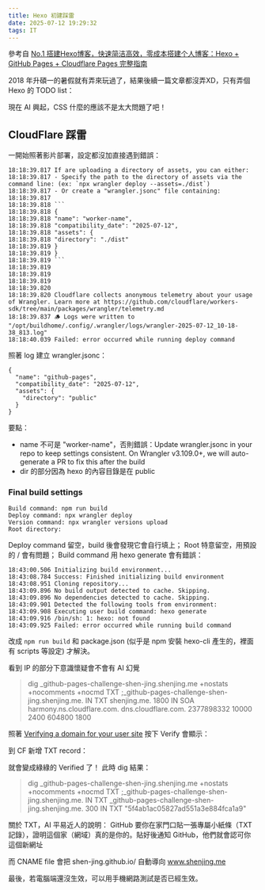 ```yaml
---
title: Hexo 初建踩雷
date: 2025-07-12 19:29:32
tags: IT
---
```


參考自 [No.1 搭建Hexo博客，快速简洁高效，零成本搭建个人博客：Hexo + GitHub Pages + Cloudflare Pages 完整指南](https://youtu.be/GtYcFZ55GJI?si=a69eTVCjHsWetgPE)

2018 年升碩一的暑假就有弄來玩過了，結果後續一篇文章都沒弄XD，只有弄個 Hexo 的 TODO list：

現在 AI 興起，CSS 什麼的應該不是太大問題了吧！

## CloudFlare 踩雷

一開始照著影片部署，設定都沒加直接遇到錯誤：

```log
18:18:39.817 If are uploading a directory of assets, you can either:
18:18:39.817 - Specify the path to the directory of assets via the command line: (ex: `npx wrangler deploy --assets=./dist`)
18:18:39.817 - Or create a "wrangler.jsonc" file containing:
18:18:39.817
18:18:39.818 ```
18:18:39.818 {
18:18:39.818 "name": "worker-name",
18:18:39.818 "compatibility_date": "2025-07-12",
18:18:39.818 "assets": {
18:18:39.818 "directory": "./dist"
18:18:39.819 }
18:18:39.819 }
18:18:39.819 ```
18:18:39.819
18:18:39.819
18:18:39.819
18:18:39.820
18:18:39.820 Cloudflare collects anonymous telemetry about your usage of Wrangler. Learn more at https://github.com/cloudflare/workers-sdk/tree/main/packages/wrangler/telemetry.md
18:18:39.837 🪵 Logs were written to "/opt/buildhome/.config/.wrangler/logs/wrangler-2025-07-12_10-18-38_813.log"
18:18:40.039 Failed: error occurred while running deploy command
```

照著 log 建立 wrangler.jsonc：

```jsonc
{
  "name": "github-pages",
  "compatibility_date": "2025-07-12",
  "assets": {
    "directory": "public"
  }
}
```

要點：

- name 不可是 "worker-name"，否則錯誤：Update wrangler.jsonc in your repo to keep settings consistent. On Wrangler v3.109.0+, we will auto-generate a PR to fix this after the build
- dir 的部分因為 hexo 的內容目錄是在 public

### Final build settings

```log
Build command: npm run build
Deploy command: npx wrangler deploy
Version command: npx wrangler versions upload
Root directory:
```

Deploy command 留空，build 後會發現它會自行填上；
Root 特意留空，用預設的 / 會有問題；
Build command 用 hexo generate 會有錯誤：

```log
18:43:00.506 Initializing build environment...
18:43:08.784 Success: Finished initializing build environment
18:43:08.951 Cloning repository...
18:43:09.896 No build output detected to cache. Skipping.
18:43:09.896 No dependencies detected to cache. Skipping.
18:43:09.901 Detected the following tools from environment:
18:43:09.908 Executing user build command: hexo generate
18:43:09.916 /bin/sh: 1: hexo: not found
18:43:09.925 Failed: error occurred while running build command
```

改成 `npm run build` 和 package.json (似乎是 npm 安裝 hexo-cli 產生的，裡面有 scripts 等設定) 才解決。

看到 IP 的部分下意識懷疑會不會有 AI 幻覺

> dig _github-pages-challenge-shen-jing.shenjing.me +nostats +nocomments +nocmd TXT
;_github-pages-challenge-shen-jing.shenjing.me. IN TXT
shenjing.me.            1800    IN      SOA     harmony.ns.cloudflare.com. dns.cloudflare.com. 2377898332 10000 2400 604800 1800

照著 [Verifying a domain for your user site](https://docs.github.com/en/pages/configuring-a-custom-domain-for-your-github-pages-site/verifying-your-custom-domain-for-github-pages#verifying-a-domain-for-your-user-site)
按下 Verify 會顯示：

到 CF 新增 TXT record：

就會變成綠綠的 Verified 了！
此時 dig 結果：
> dig _github-pages-challenge-shen-jing.shenjing.me +nostats +nocomments +nocmd TXT
;_github-pages-challenge-shen-jing.shenjing.me. IN TXT
_github-pages-challenge-shen-jing.shenjing.me. 300 IN TXT "5f4ab1ac05827ad551a3e884fca1a9"

關於 TXT，AI 平易近人的說明：
GitHub 要你在家門口貼一張專屬小紙條（TXT 記錄），證明這個家（網域）真的是你的。貼好後通知 GitHub，他們就會認可你這個新網址

而 CNAME file 會把 shen-jing.github.io/ 自動導向 www.shenjing.me

最後，若電腦端還沒生效，可以用手機網路測試是否已經生效。
